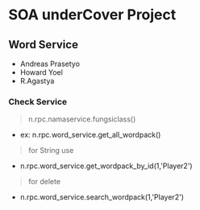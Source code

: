 # SOA underCover Project

## Word Service

- Andreas Prasetyo
- Howard Yoel
- R.Agastya

### Check Service 
> n.rpc.namaservice.fungsiclass()
- ex: n.rpc.word_service.get_all_wordpack()
> for String use
- n.rpc.word_service.get_wordpack_by_id(1,'Player2')
> for delete
- n.rpc.word_service.search_wordpack(1,'Player2')
